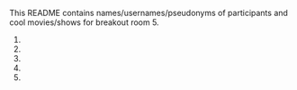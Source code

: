 This README contains names/usernames/pseudonyms of participants and cool movies/shows for breakout room 5.

1.
2.
3.
4.
5.
